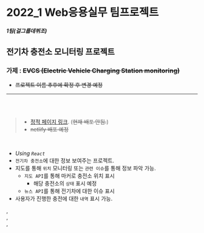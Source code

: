 # 2022_1 Web응용실무 팀프로젝트

##### 1팀(걸그룹데뷔조)

## 전기차 충전소 모니터링 프로젝트

### 가제 : ~~EVCS (Electric Vehicle Charging Station monitoring)~~

- ~~프로젝트 이름 추후에 확정 후 변경 예정~~

---

&nbsp;  
&nbsp;

> - [정적 페이지 링크](https://github.com/l0u0h0).
>   (~~현재 배포 안됨.~~)
> - ~~netlify 배포 예정~~

&nbsp;

- _Using `React`_
- `전기차 충전소`에 대한 정보 보여주는 프로젝트.
- 지도를 통해 `위치` 모니터링 또는 `관련 이슈`를 통해 정보 파악 가능.
  - `지도 API`를 통해 마커로 충전소 위치 표시
    - 해당 충전소의 `상태` 표시 예정
  - `뉴스 API`를 통해 전기차에 대한 이슈 표시
- 사용자가 진행한 충전에 대한 `내역` 표시 가능.

,  
,  
,
